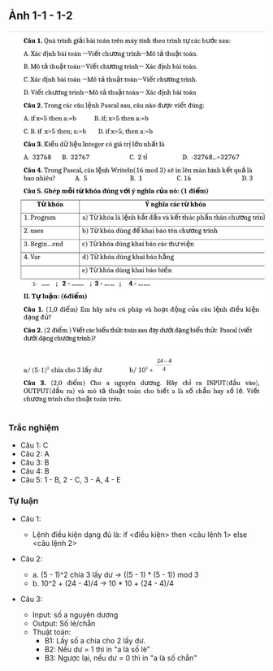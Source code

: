 ## Ảnh 1-1 - 1-2
![Ảnh 1-1](img/1-1.jpg)
![Ảnh 1-2](img/1-2.jpg)

### Trắc nghiệm
- Câu 1: C
- Câu 2: A
- Câu 3: B
- Câu 4: B
- Câu 5: 1 - B, 2 - C, 3 - A, 4 - E

### Tự luận
- Câu 1: 
  - Lệnh điều kiện dạng đủ là: if <điều kiện> then <câu lệnh 1> else <câu lệnh 2>

- Câu 2:
  - a. (5 - 1)^2 chia 3 lấy dư -> ((5 - 1) * (5 - 1)) mod 3
  - b. 10^2 + (24 - 4)/4 -> 10 * 10 + (24 - 4)/4

- Câu 3:
  - Input: số a nguyên dương
  - Output: Số lẻ/chẵn
  - Thuật toán:
    - B1: Lấy số a chia cho 2 lấy dư.
    - B2: Nếu dư = 1 thì in "a là số lẻ"
    - B3: Ngược lại, nếu dư = 0 thì in "a là số chẵn"
    